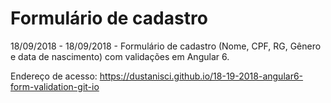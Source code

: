 # Formulário de cadastro
18/09/2018 - 18/09/2018 - Formulário de cadastro (Nome, CPF, RG, Gênero e data de nascimento) com validações em Angular 6.

Endereço de acesso: https://dustanisci.github.io/18-19-2018-angular6-form-validation-git-io
